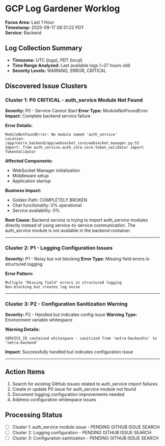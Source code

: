 # GCP Log Gardener Worklog
**Focus Area:** Last 1 Hour  
**Timestamp:** 2025-09-17 08:31:22 PDT  
**Service:** Backend  

## Log Collection Summary
- **Timezone:** UTC (logs), PDT (local)  
- **Time Range Analyzed:** Last available logs (~27 hours old)
- **Severity Levels:** WARNING, ERROR, CRITICAL

## Discovered Issue Clusters

### Cluster 1: P0 CRITICAL - auth_service Module Not Found
**Severity:** P0 - Service Cannot Start
**Error Type:** ModuleNotFoundError
**Impact:** Complete backend service failure

**Error Details:**
```
ModuleNotFoundError: No module named 'auth_service'
Location: /app/netra_backend/app/websocket_core/websocket_manager.py:53
Import: from auth_service.auth_core.core.token_validator import TokenValidator
```

**Affected Components:**
- WebSocket Manager initialization
- Middleware setup
- Application startup

**Business Impact:**
- Golden Path: COMPLETELY BROKEN
- Chat functionality: 0% operational
- Service availability: 0%

**Root Cause:**
Backend service is trying to import auth_service modules directly instead of using service-to-service communication. The auth_service module is not available in the backend container.

---

### Cluster 2: P1 - Logging Configuration Issues
**Severity:** P1 - Noisy but not blocking
**Error Type:** Missing field errors in structured logging

**Error Pattern:**
```
Multiple "Missing field" errors in structured logging
Non-blocking but creates log noise
```

---

### Cluster 3: P2 - Configuration Sanitization Warning
**Severity:** P2 - Handled but indicates config issue
**Warning Type:** Environment variable whitespace

**Warning Details:**
```
SERVICE_ID contained whitespace - sanitized from 'netra-backend\n' to 'netra-backend'
```

**Impact:** Successfully handled but indicates configuration issue

---

## Action Items
1. Search for existing GitHub issues related to auth_service import failures
2. Create or update P0 issue for auth_service module not found
3. Document logging configuration improvements needed
4. Address configuration whitespace issues

## Processing Status
- [ ] Cluster 1: auth_service module issue - PENDING GITHUB ISSUE SEARCH
- [ ] Cluster 2: Logging configuration - PENDING GITHUB ISSUE SEARCH  
- [ ] Cluster 3: Configuration sanitization - PENDING GITHUB ISSUE SEARCH